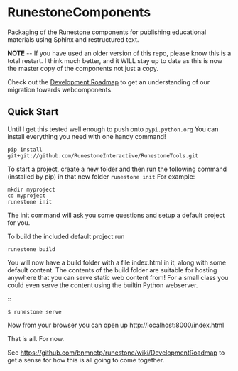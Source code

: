 RunestoneComponents
===================

Packaging of the Runestone components for publishing educational materials using Sphinx and restructured text.

**NOTE** -- If you have used an older version of this repo, please know this is a total restart.  I think much better, and it WILL stay up to date as this is now the master copy of the components not just a copy.

Check out the [Development Roadmap](https://github.com/bnmnetp/runestone/wiki) to get an understanding of our migration towards webcomponents.

Quick Start
-----------

Until I get this tested well enough to push onto ``pypi.python.org`` You can install everything you need with one handy command!

```
pip install git+git://github.com/RunestoneInteractive/RunestoneTools.git
```

To start a project, create a new folder and then run the following command (installed by pip)  in that new folder ``runestone init``  For example:

```
mkdir myproject
cd myproject
runestone init
```

The init command will ask you some questions and setup a default project for you.

To build the included default project run

```
runestone build
```
You will now have a build folder with a file index.html in it, along with some default content.  The contents of the build folder are suitable for hosting anywhere that you can serve static web content from!  For a small class you could even serve the content using the builtin Python webserver.

::

    $ runestone serve

Now from your browser you can open up http://localhost:8000/index.html

That is all.  For now.

See https://github.com/bnmnetp/runestone/wiki/DevelopmentRoadmap to get a sense for how this is all going to come together.

